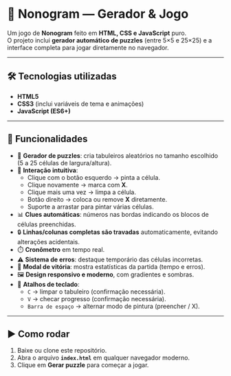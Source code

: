 # 🧩 Nonogram — Gerador & Jogo

Um jogo de **Nonogram** feito em **HTML, CSS e JavaScript** puro.  
O projeto inclui **gerador automático de puzzles** (entre 5×5 e 25×25) e a interface completa para jogar diretamente no navegador.

---

## 🛠️ Tecnologias utilizadas

- **HTML5**
- **CSS3** (inclui variáveis de tema e animações)
- **JavaScript (ES6+)**

---

## 🚀 Funcionalidades

- 🎲 **Gerador de puzzles**: cria tabuleiros aleatórios no tamanho escolhido (5 a 25 células de largura/altura).
- 🎨 **Interação intuitiva**:
  - Clique com o botão esquerdo → pinta a célula.
  - Clique novamente → marca com **X**.
  - Clique mais uma vez → limpa a célula.
  - Botão direito → coloca ou remove **X** diretamente.
  - Suporte a arrastar para pintar várias células.
- 📊 **Clues automáticas**: números nas bordas indicando os blocos de células preenchidas.
- 🔒 **Linhas/colunas completas são travadas** automaticamente, evitando alterações acidentais.
- ⏱️ **Cronômetro** em tempo real.
- ⚠️ **Sistema de erros**: destaque temporário das células incorretas.
- 🎉 **Modal de vitória**: mostra estatísticas da partida (tempo e erros).
- 🖼️ **Design responsivo e moderno**, com gradientes e sombras.
- 🔑 **Atalhos de teclado**:
  - `C` → limpar o tabuleiro (confirmação necessária).
  - `V` → checar progresso (confirmação necessária).
  - `Barra de espaço` → alternar modo de pintura (preencher / X).

---

## ▶️ Como rodar

1. Baixe ou clone este repositório.
2. Abra o arquivo **`index.html`** em qualquer navegador moderno.
3. Clique em **Gerar puzzle** para começar a jogar.
